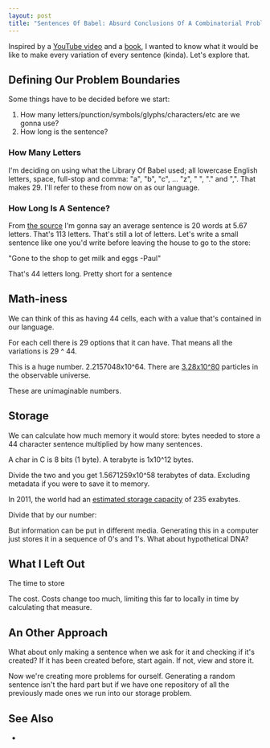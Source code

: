 ```yaml
---
layout: post
title: "Sentences Of Babel: Absurd Conclusions Of A Combinatorial Problem"
---
```


Inspired by a [YouTube video](https://youtu.be/sfXn_ecH5Rw) and a [book](https://en.wikipedia.org/wiki/The_Library_of_Babel), I wanted to know what it would be like to make every variation of every sentence (kinda). Let's explore that.

## Defining Our Problem Boundaries

Some things have to be decided before we start:

1. How many letters/punction/symbols/glyphs/characters/etc are we gonna use?
2. How long is the sentence?

### How Many Letters

I'm deciding on using what the Library Of Babel used; all lowercase English letters, space, full-stop and comma: "a", "b", "c", ... "z", " ", "." and ",". That makes 29. I'll refer to these from now on as our language.

### How Long Is A Sentence?

From [the source](https://strainindex.wordpress.com/2008/07/28/the-average-sentence-length/) I'm gonna say an average sentence is 20 words at 5.67 letters. That's 113 letters. That's still a lot of letters. Let's write a small sentence like one you'd write before leaving the house to go to the store:

"Gone to the shop to get milk and eggs -Paul"

That's 44 letters long. Pretty short for a sentence

## Math-iness

We can think of this as having 44 cells, each with a value that's contained in our language.

For each cell there is 29 options that it can have. That means all the variations is 29 ^ 44.

This is a huge number. 2.2157048x10^64. There are [3.28x10^80](https://www.popularmechanics.com/space/a27259/how-many-particles-are-in-the-entire-universe/) particles in the observable universe. 

These are unimaginable numbers.

## Storage

We can calculate how much memory it would store: bytes needed to store a 44 character sentence multiplied by how many sentences.

A char in C is 8 bits (1 byte). A terabyte is 1x10^12 bytes.

Divide the two and you get 1.5671259x10^58 terabytes of data. Excluding metadata if you were to save it to memory. 

In 2011, the world had an [estimated storage capacity](https://www.zdnet.com/article/what-is-the-worlds-data-storage-capacity/) of 235 exabytes.

Divide that by our number:

But information can be put in different media. Generating this in a computer just stores it in a sequence of 0's and 1's. What about hypothetical DNA? 

## What I Left Out

The time to store

The cost. Costs change too much, limiting this far to locally in time by calculating that measure.

## An Other Approach

What about only making a sentence when we ask for it and checking if it's created? If it has been created before, start again. If not, view and store it.

Now we're creating more problems for ourself. Generating a random sentence isn't the hard part but if we have one repository of all the previously made ones we run into our storage problem.

## See Also
 - 